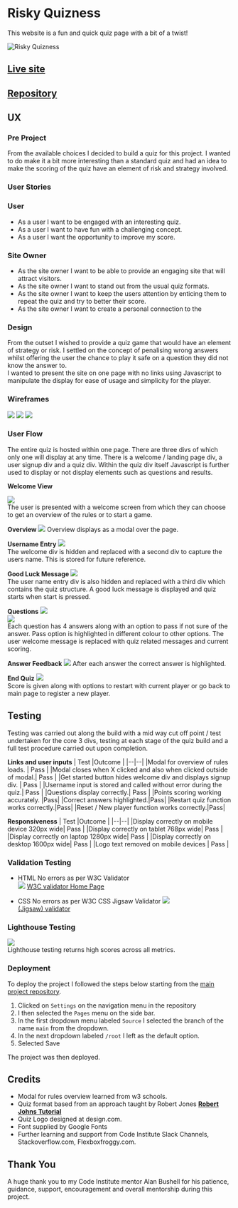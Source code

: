 
# Risky Quizness

This website is a fun and quick quiz page with a bit of a twist! 

![Risky Quizness](assets/images/readme-images/responsivescreenshots.png)

## **[Live site](https://pat-forde.github.io/Quiz-Project2/)**

## **[Repository](https://github.com/Pat-Forde/Quiz-Project2)**

## UX 

### Pre Project

From the available choices I decided to build a quiz for this project. I wanted to do make it a bit more interesting than a standard quiz and had an idea to make the scoring of the quiz have an element of risk and strategy involved. 

### User Stories

### User
+ As a user I want to be engaged with an interesting quiz.
+ As a user I want to have fun with a challenging concept.
+ As a user I want the opportunity to improve my score.

### Site Owner
+ As the site owner I want to be able to provide an engaging site that will attract visitors.
+ As the site owner I want to stand out from the usual quiz formats.  
+ As the site owner I want to keep the users attention by enticing them to repeat the quiz and try to better their score.
+ As the site owner I want to create a personal connection to the 

### Design

From the outset I wished to provide a quiz game that would have an element of strategy or risk. I settled on the concept of penalising wrong answers whilst offering the user the chance to play it safe on a question they did not know the answer to.  
I wanted to present the site on one page with no links using Javascript to manipulate the display for ease of usage and simplicity for the player. 

### Wireframes

![](assets/images/readme-images/mockflow1.png)
![](assets/images/readme-images/mockflow2.png)
![](assets/images/readme-images/mockflow3.png)

### User Flow
The entire quiz is hosted within one page. There are three divs of which only one will display at any time. There is a welcome / landing page div, a user signup div and a quiz div. Within the quiz div itself Javascript is further used to display or not display elements such as questions and results. 

**Welcome View**

![](assets/images/readme-images/userflow1.png)  
The user is presented with a welcome screen from which they can choose to get an overview of the rules or to start a game.

**Overview**
![](assets/images/readme-images/userflow2.png)
Overview displays as a modal over the page. 

**Username Entry**
![](assets/images/readme-images/userflow3.png)  
The welcome div is hidden and replaced with a second div to capture the users name. This is stored for future reference.

**Good Luck Message**
![](assets/images/readme-images/userflow4.png)  
The user name entry div is also hidden and replaced with a third div which contains the quiz structure. A good luck message is displayed and quiz starts when start is pressed.

**Questions**
![](assets/images/readme-images/userflow5.png)  
![](assets/images/readme-images/userflow6.png)  
Each question has 4 answers along with an option to pass if not sure of the answer. Pass option is highlighted in different colour to other options. The user welcome message is replaced with quiz related messages and current scoring.

**Answer Feedback**
![](assets/images/readme-images/userflow7.png) 
After each answer the correct answer is highlighted.

**End Quiz**
![](assets/images/readme-images/userflow8.png)  
Score is given along with options to restart with current player or go back to main page to register a new player.

## Testing ##

Testing was carried out along the build with a mid way cut off point / test undertaken for the core 3 divs, testing at each stage of the quiz build and a full test procedure carried out upon completion.  

 **Links and user inputs**
  | Test |Outcome  |
  |--|--|
  |Modal for overview of rules loads. | Pass  |
  |Modal closes when X clicked and also when clicked outside of modal.| Pass |
  |Get started button hides welcome div and displays signup div. | Pass |
  |Username input is stored and called without error during the quiz.| Pass |
  |Questions display correctly.| Pass |
  |Points scoring working accurately. |Pass|
  |Correct answers highlighted.|Pass|
  |Restart quiz function works correctly.|Pass|
  |Reset / New player function works correctly.|Pass|

  **Responsiveness**
  | Test |Outcome  |
  |--|--|
  |Display correctly on mobile device 320px wide| Pass |
  |Display correctly on tablet 768px wide| Pass |
  |Display correctly on laptop 1280px wide| Pass |
  |Display correctly on desktop 1600px wide| Pass |
  |Logo text removed on mobile devices | Pass |


### Validation Testing 

- HTML
No errors as per W3C Validator  
![](assets/images/readme-images/htmlvalidator.png)
[W3C validator Home Page](https://validator.w3.org/nu/?doc=https%3A%2F%2Fpat-forde.github.io%2FQuiz-Project2%2F)   
  
- CSS
No errors as per W3C CSS Jigsaw Validator
![](assets/images/readme-images/cssvalidation.png)  
[(Jigsaw) validator](https://jigsaw.w3.org/css-validator/validator?uri=https%3A%2F%2Fpat-forde.github.io%2FQuiz-Project2%2F&profile=css3svg&usermedium=all&warning=1&vextwarning=&lang=en)

### Lighthouse Testing

![](assets/images/readme-images/lighthouse.png)  
Lighthouse testing returns high scores across all metrics.

### Deployment

To deploy the project I followed the steps below starting from the [main project repository](https://github.com/Pat-Forde/Quiz-Project2).

 1. Clicked on `Settings` on the navigation menu in the repository
 2. I then selected the `Pages` menu on the side bar.
 3. In the first dropdown menu labeled `Source` I selected the branch of the name `main` from the dropdown.
 4. In the next dropdown labeled `/root` I left as the default option.
 5. Selected Save
 
  The project was then deployed.
  

## Credits ##
+ Modal for rules overview learned from w3 schools.   
+ Quiz format based from an approach taught by Robert Jones **[Robert Johns Tutorial](https://hackr.io/blog/how-to-build-a-javascript-quiz-app)**
+ Quiz Logo designed at design.com.
+ Font supplied by Google Fonts
+ Further learning and support from Code Institute Slack Channels, Stackoverflow.com, Flexboxfroggy.com.  

## Thank You
  
A huge thank you to my Code Institute mentor Alan Bushell for his patience, guidance, support, encouragement and overall mentorship during this project.


